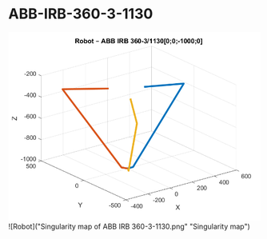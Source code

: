 # ABB-IRB-360-3-1130
![Robot]([0;0;-1000;0].png "Visualisation")
![Robot]("Singularity map of ABB IRB 360-3-1130.png" "Singularity map")


